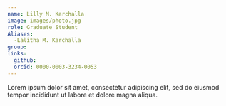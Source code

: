 ```yaml
---
name: Lilly M. Karchalla
image: images/photo.jpg
role: Graduate Student
Aliases:
  -Lalitha M. Karchalla
group: 
links:
  github:
  orcid: 0000-0003-3234-0053
---
```


Lorem ipsum dolor sit amet, consectetur adipiscing elit, sed do eiusmod tempor incididunt ut labore et dolore magna aliqua.
